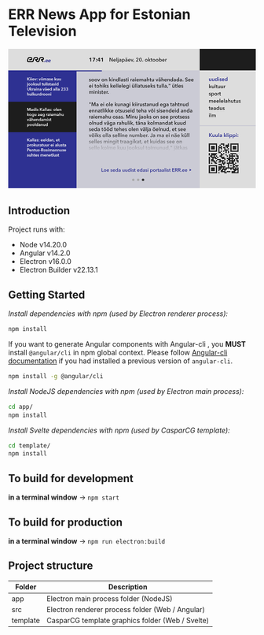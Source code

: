# ERR News App for Estonian Television

![App icon](screenshot.png)

## Introduction

Project runs with:

- Node v14.20.0
- Angular v14.2.0
- Electron v16.0.0
- Electron Builder v22.13.1

## Getting Started

_Install dependencies with npm (used by Electron renderer process):_

```bash
npm install
```

If you want to generate Angular components with Angular-cli , you **MUST** install `@angular/cli` in npm global context.
Please follow [Angular-cli documentation](https://github.com/angular/angular-cli) if you had installed a previous version of `angular-cli`.

```bash
npm install -g @angular/cli
```

_Install NodeJS dependencies with npm (used by Electron main process):_

```bash
cd app/
npm install
```

_Install Svelte dependencies with npm (used by CasparCG template):_

```bash
cd template/
npm install
```

## To build for development

**in a terminal window** -> `npm start`

## To build for production

**in a terminal window** -> `npm run electron:build`

## Project structure

| Folder      | Description                                      |
| ------      | ------------------------------------------------ |
| app         | Electron main process folder (NodeJS)            |
| src         | Electron renderer process folder (Web / Angular) |
| template    | CasparCG template graphics folder (Web / Svelte) |

